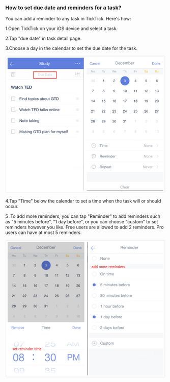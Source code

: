 ### How to set due date and reminders for a task?

You can add a reminder to any task in TickTick. Here's how:

1.Open TickTick on your iOS device and select a task.

2.Tap "due date" in task detail page.

3.Choose a day in the calendar to set the due date for the task.

![](duedate12.jpg)

4.Tap "Time" below the calendar to set a time when the task will or should occur.

5 .To add more reminders, you can tap "Reminder" to add reminders such as "5 minutes before", "1 day before", or you can choose "custom" to set reminders however you like. Free users are allowed to add 2 reminders. Pro users can have at most 5 reminders.

![](reminder.jpg)

